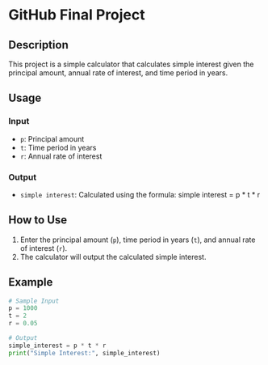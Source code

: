 # GitHub Final Project

## Description

This project is a simple calculator that calculates simple interest given the principal amount, annual rate of interest, and time period in years.

## Usage

### Input

- `p`: Principal amount
- `t`: Time period in years
- `r`: Annual rate of interest

### Output

- `simple interest`: Calculated using the formula: simple interest = p * t * r

## How to Use

1. Enter the principal amount (`p`), time period in years (`t`), and annual rate of interest (`r`).
2. The calculator will output the calculated simple interest.

## Example

```python
# Sample Input
p = 1000
t = 2
r = 0.05

# Output
simple_interest = p * t * r
print("Simple Interest:", simple_interest)

